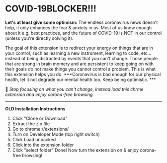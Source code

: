 # COVID-19BLOCKER!!!
**Let's at least give some optimism:** The endless coronavirus news doesn't help, it only enhances the fear & anxiety in us. Most of us know enough about it e.g. best practices, and the future of COVID-19 is NOT in our control (unless you're directly solving it). 

The goal of this extension is to redirect your energy on things that are in your control, such as learning a new instrument, learning to code, etc... instead of being distracted by events that you can't change. Those people that are strong in brain momery and are persistent to keep going on with their goals do not make things you cannot control a problem. This is what this extension helps you do. ***Coronavirus is bad enough for our physical health, let it not degrade our mental health too. Keep being optimistic. ***

🔑 *Stop focusing on what you can't change, instead load this chrme extension and enjoy corona-free browsing.*

---
**OLD Installation Instructions**
1. Click "Clone or Download"
2. Extract the zip file
3. Go to chrome://extensions/
4. Turn on Developer Mode (top right switch)
5. Click Load unpacked
6. Click into the extension folder
7. Click "select folder"
Done! Now turn the extension on & enjoy corona-free browsing!

